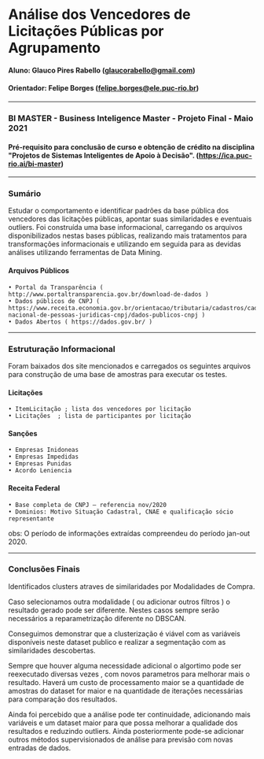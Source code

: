 # Análise dos Vencedores de Licitações Públicas por Agrupamento

#### Aluno: Glauco Pires Rabello (glaucorabello@gmail.com)
#### Orientador: Felipe Borges (felipe.borges@ele.puc-rio.br)

--------------

### BI MASTER - Business Inteligence Master - Projeto Final - Maio 2021
#### Pré-requisito para conclusão de curso e obtenção de crédito na disciplina "Projetos de Sistemas Inteligentes de Apoio à Decisão". (https://ica.puc-rio.ai/bi-master)

--------------

### Sumário
Estudar o comportamento e identificar padrões da base pública dos vencedores das licitações públicas, apontar suas similaridades e eventuais outliers.
Foi construída uma base informacional, carregando os arquivos disponibilizados nestas bases públicas, realizando mais tratamentos para transformações informacionais e utilizando em seguida para as devidas análises utilizando ferramentas de Data Mining.   


#### Arquivos Públicos
    • Portal da Transparência ( http://www.portaltransparencia.gov.br/download-de-dados )
    • Dados públicos de CNPJ ( https://www.receita.economia.gov.br/orientacao/tributaria/cadastros/cadastro-nacional-de-pessoas-juridicas-cnpj/dados-publicos-cnpj )
    • Dados Abertos ( https://dados.gov.br/ )


------------------------
### Estruturação Informacional
Foram baixados dos site mencionados e carregados os seguintes arquivos para construção de uma base de amostras para executar os testes.

#### Licitações 
    • ItemLicitação ; lista dos vencedores por licitação
    • Licitações  ; lista de participantes por licitação
      
#### Sanções
    • Empresas Inidoneas
    • Empresas Impedidas
    • Empresas Punidas
    • Acordo Leniencia

#### Receita Federal
    • Base completa de CNPJ – referencia nov/2020
    • Dominios: Motivo Situação Cadastral, CNAE e qualificação sócio representante

obs: O período de informações extraídas compreendeu do período jan-out 2020.


-----------------------
### Conclusões Finais 
Identificados clusters atraves de similaridades por Modalidades de Compra.

Caso selecionamos outra modalidade ( ou adicionar outros filtros ) o resultado gerado pode ser diferente. Nestes casos sempre serão necessários a reparametrização diferente no DBSCAN.

Conseguimos demonstrar que a clusterização é viável com as variáveis disponíveis neste dataset publico e realizar a segmentação com as similaridades descobertas. 

Sempre que houver alguma necessidade adicional o algortimo pode ser reexecutado diversas vezes , com novos parametros para melhorar mais o resultado. Haverá um custo de processamento maior se a quantidade de amostras do dataset for maior e na quantidade de iterações necessárias para comparação dos resultados.
 
Ainda foi percebido que a análise pode ter continuidade, adicionando mais variáveis e um dataset maior para que possa melhorar a qualidade dos resultados e reduzindo outliers. Ainda posteriormente pode-se adicionar outros métodos supervisionados de análise para previsão com novas entradas de dados.

  
  
  
